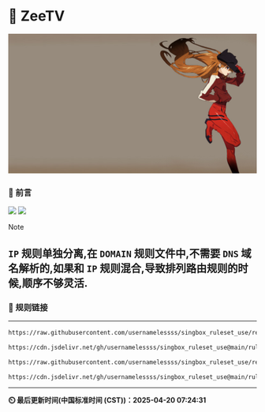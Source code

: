 
# 🧸 ZeeTV
![](https://raw.githubusercontent.com/usernamelessss/picture-bed/main/images/202504042256831.jpg)
### 📣 前言
![](https://shields.io/badge/-移除重复规则-ff69b4) ![](https://shields.io/badge/-IP&nbsp;规则单独存放不与&nbsp;DOMAIN&nbsp;等混合-green)
> [!NOTE]
**`IP` 规则单独分离,在 `DOMAIN` 规则文件中,不需要 `DNS` 域名解析的,如果和 `IP` 规则混合,导致排列路由规则的时候,顺序不够灵活.**
---

###  🔗 规则链接
---

```url
https://raw.githubusercontent.com/usernamelessss/singbox_ruleset_use/refs/heads/main/rule/ZeeTV/ZeeTV_No_IP.json
```

```url
https://cdn.jsdelivr.net/gh/usernamelessss/singbox_ruleset_use@main/rule/ZeeTV/ZeeTV_No_IP.json
```

```url
https://raw.githubusercontent.com/usernamelessss/singbox_ruleset_use/refs/heads/main/rule/ZeeTV/ZeeTV_No_IP.srs
```

```url
https://cdn.jsdelivr.net/gh/usernamelessss/singbox_ruleset_use@main/rule/ZeeTV/ZeeTV_No_IP.srs
```

---
**⏲️ 最后更新时间(中国标准时间 (CST))：2025-04-20 07:24:31**